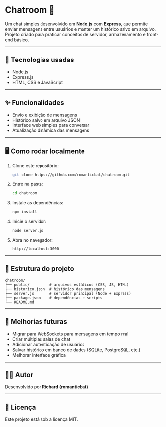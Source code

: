 # Chatroom 💬

Um chat simples desenvolvido em **Node.js** com **Express**, que permite enviar mensagens entre usuários e manter um histórico salvo em arquivo.  
Projeto criado para praticar conceitos de servidor, armazenamento e front-end básico.

---

## 🚀 Tecnologias usadas
- Node.js  
- Express.js  
- HTML, CSS e JavaScript  

---

## ✨ Funcionalidades
- Envio e exibição de mensagens  
- Histórico salvo em arquivo JSON  
- Interface web simples para conversar  
- Atualização dinâmica das mensagens  

---

## 🖥️ Como rodar localmente
1. Clone este repositório:
   ```bash
   git clone https://github.com/romanticbat/chatroom.git
   ```
2. Entre na pasta:
   ```bash
   cd chatroom
   ```
3. Instale as dependências:
   ```bash
   npm install
   ```
4. Inicie o servidor:
   ```bash
   node server.js
   ```
5. Abra no navegador:
   ```
   http://localhost:3000
   ```

---

## 📂 Estrutura do projeto
```
chatroom/
├── public/         # arquivos estáticos (CSS, JS, HTML)
├── historico.json  # histórico das mensagens
├── server.js       # servidor principal (Node + Express)
├── package.json    # dependências e scripts
└── README.md
```

---

## 🌟 Melhorias futuras
- Migrar para WebSockets para mensagens em tempo real  
- Criar múltiplas salas de chat  
- Adicionar autenticação de usuários  
- Salvar histórico em banco de dados (SQLite, PostgreSQL, etc.)  
- Melhorar interface gráfica  

---

## 👨‍💻 Autor
Desenvolvido por **Richard (romanticbat)**  

---

## 📜 Licença
Este projeto está sob a licença MIT.
